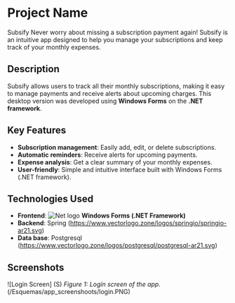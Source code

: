 # Project Name
Subsify
Never worry about missing a subscription payment again! Subsify is an intuitive app designed to help you manage your subscriptions and keep track of your monthly expenses.

## Description
Subsify allows users to track all their monthly subscriptions, making it easy to manage payments and receive alerts about upcoming charges. 
This desktop version was developed using **Windows Forms** on the **.NET framework**.

## Key Features
- **Subscription management**: Easily add, edit, or delete subscriptions.
- **Automatic reminders**: Receive alerts for upcoming payments.
- **Expense analysis**: Get a clear summary of your monthly expenses.
- **User-friendly**: Simple and intuitive interface built with Windows Forms (.NET framework).

## Technologies Used
- **Frontend**: ![Net logo](https://www.vectorlogo.zone/logos/dotnet/dotnet-ar21.svg) **Windows Forms (.NET Framework)**
- **Backend**: Spring (https://www.vectorlogo.zone/logos/springio/springio-ar21.svg)
- **Data base**: Postgresql (https://www.vectorlogo.zone/logos/postgresql/postgresql-ar21.svg)

## Screenshots
![Login Screen] (S)
*Figure 1: Login screen of the app.* (/Esquemas/app_screenshoots/login.PNG)
